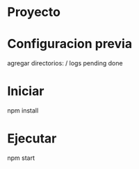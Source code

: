 # Proyecto
# Configuracion previa
agregar directorios:
/
  logs
    pending
    done
# Iniciar
npm install
# Ejecutar
npm start
